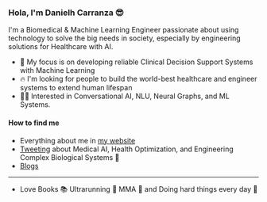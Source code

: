 ### Hola, I'm Danielh Carranza 😎 
I'm a Biomedical & Machine Learning Engineer passionate about using technology to solve the big needs in society, especially by engineering solutions for Healthcare with AI.

- :stars: My focus is on developing reliable Clinical Decision Support Systems with Machine Learning
- 🔥 I'm looking for people to build the world-best healthcare and engineer systems to extend human lifespan
- 👨‍💻 Interested in Conversational AI, NLU, Neural Graphs, and ML Systems.

<!-- ML Stack here -->

#### How to find me
- Everything about me in [my website](https://www.danielhcarranza.com/) 
- [Tweeting](https://twitter.com/carranzadanielh) about Medical AI, Health Optimization, and Engineering Complex Biological Systems 🔬
- [Blogs](https://danielhcarranza.github.io/Blog/)   

--- 
- Love Books 📚 Ultrarunning 🏃 MMA 🥊 and Doing hard things every day 🦾  
<!--
**DanielhCarranza/DanielhCarranza** is a ✨ _special_ ✨ repository because its `README.md` (this file) appears on your GitHub profile.

Here are some ideas to get you started:

- 🔭 I’m currently working on ...
- 🌱 I’m currently learning ...
- 👯 I’m looking to collaborate on ...
- 🤔 I’m looking for help with ...
- 💬 Ask me about ...
- 📫 How to reach me: ...
- 😄 Pronouns: ...
- ⚡ Fun fact: ...
https://www.kaggle.com/ingbiodanielh 
-->
